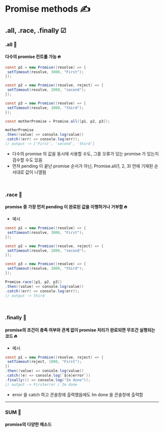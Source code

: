 Promise methods ✍️
=============
.all, .race, .finally ☑
-------------

### .all 💬
#### 다수의 promise 컨트롤 가능 🔥
 ```java
const p1 = new Promise((resolve) => {
  setTimeout(resolve, 3000, "First");
});

const p2 = new Promise((resolve, reject) => {
  setTimeout(resolve, 2000, "second");
});

const p3 = new Promise((resolve) => {
  setTimeout(resolve, 1000, "third");
});

const motherPromise = Promise.all([p1, p2, p3]);

motherPromise
.then((value) => console.log(value))
.catch((err) => console.log(err));
// output -> ['First', 'second', 'third']
```
+ 다수의 promise 의 값을 동시에 사용할 수도, 그중 오류가 있는 promise 가 있는지 검수할 수도 있음
+ 먼저 pending 이 끝난 promise 순서가 아닌, Promise.all(1, 2, 3) 안에 기재된 순서대로 값이 나열됨
 
 <br/>
 
 ### .race 💬
#### promise 중 가장 먼저 pending 이 완료된 값을 이행하거나 거부함 🔥
+ 예시
 ```java
const p1 = new Promise((resolve) => {
  setTimeout(resolve, 3000, "First");
});

const p2 = new Promise((resolve, reject) => {
  setTimeout(resolve, 2000, "second");
});

const p3 = new Promise((resolve) => {
  setTimeout(resolve, 1000, "third");
});

Promise.race([p1, p2, p3])
.then((value) => console.log(value))
.catch((err) => console.log(err));
// output -> third
```


 <br/>

### .finally 💬
#### promise의 조건이 충족 여부와 관계 없이 promise 처리가 완료되면 무조건 실행되는 코드 🔥
+ 예시
 ```java
const p1 = new Promise((resolve, reject) => {
  setTimeout(reject, 1000, "First");
})
.then((value) => console.log(value))
.catch((e) => console.log(`${e}error`))
.finally(() => console.log("Im done"));
// output -> Firsterror / Im done
```
+ error 을 catch 하고 콘솔창에 출력했음에도 Im done 을 콘솔창에 출력함

 <hr/>
 
 
 ### SUM 🤝
#### promise의 다양한 메소드

 
